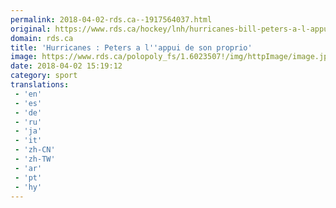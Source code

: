 ```yaml
---
permalink: 2018-04-02-rds.ca--1917564037.html
original: https://www.rds.ca/hockey/lnh/hurricanes-bill-peters-a-l-appui-de-son-proprietaire-lnh-1.6023506?localLinksEnabled=false
domain: rds.ca
title: 'Hurricanes : Peters a l''appui de son proprio'
image: https://www.rds.ca/polopoly_fs/1.6023507!/img/httpImage/image.jpg_gen/derivatives/details-xhdpi/image.jpg
date: 2018-04-02 15:19:12
category: sport
translations: 
 - 'en'
 - 'es'
 - 'de'
 - 'ru'
 - 'ja'
 - 'it'
 - 'zh-CN'
 - 'zh-TW'
 - 'ar'
 - 'pt'
 - 'hy'
---
```


